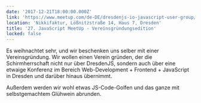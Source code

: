 ```yaml
---
date: '2017-12-21T18:00:00.000Z'
link: 'https://www.meetup.com/de-DE/dresdenjs-io-javascript-user-group/events/xjdvpnywqbsb/'
location: 'Nikkifaktur, Lößnitzstraße 14, Haus 7, Dresden'
title: '27. JavaScript MeetUp - Vereinsgründungsedition'
locked: false
---
```

Es weihnachtet sehr, und wir beschenken uns selber mit einer Vereinsgründung. Wir wollen einen Verein gründen, der die Schirmherrschaft nicht nur über DresdenJS, sondern auch über eine etwaige Konferenz im Bereich Web-Development + Frontend + JavaScript in Dresden und darüber hinaus übernimmt.

Außerdem werden wir wohl etwas JS-Code-Golfen und das ganze mit selbstgemachtem Glühwein abrunden.

